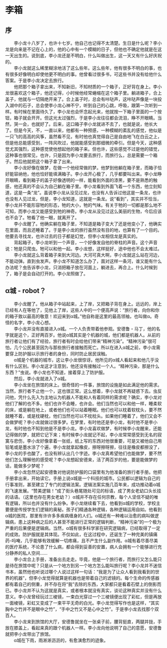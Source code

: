 # 李箱
## 序  
&emsp;&emsp;李小龙十八岁了，也许十七岁。他自己也记得不太清楚。生日是什么呢？李小龙是向来是不记在心上的，他的心中有一个模糊的日子，但他也不确定他就是在这一天出生的。说到底，李小龙还是不明白，什么叫做出生，这一天又有什么好庆祝的。  
&emsp;&emsp;李小龙就这么稀里糊涂地活了这么些年。这么些年，他有很多不明白的事，也有很多好像明白却使他更不明白的事。他曾看过很多书，可这些书并没有给他什么答案。于是李小龙决定去旅行。  
&emsp;&emsp;他把那个箱子拿出来，不知新旧，不知材质的一个箱子，正好背在身上。李小龙很喜欢这个箱子，他还记得，小时候他经常蜷缩在这个箱子里。躺进箱子，合上盖子，他就与一切隔绝开来了。合上盖子时，总会有咔哒声，这咔哒声像是一块投入湖中的石子，总会使李小龙心神不宁，听到自己的心跳，呼吸，跟第一次听到一样。有时候在里面待久了，李小龙也会怀念起光来，他就按一下箱子里面的一个按钮，箱子就会开开。但这光太过强烈，于是李小龙往往都会流泪，睁不开眼睛。当然，哭一会，也就好了。后来，这口箱子李小龙就进不去了，也就是说，他长大了。但是今天，不，一直以来，他都有一种预感，一种模糊的紊乱的感觉，他似是一只飞的高高的风筝，虽然看不见，有时他也真觉得自己是自由地飞在白云之上，但是他总能感受到，一阵风吹过，他就能感受到那细微的牵引。但是今天，这种感觉尤其强烈，这种感觉使他想起他的箱子来。但也许，这些感觉不过是他的错觉，这种事也很常见，也许，只是因为李小龙要去旅行，而旅行么，总是需要一个箱子。然后他就把这个箱子拿了出来。  
&emsp;&emsp;李小龙好像在做梦，在做一个他经常做的梦。他梦到他躺在箱子里，而箱子恰好能容纳他，他也恰好能填满箱子。李小龙开心极了，几乎都要叫出来。李小龙睁开眼睛，看到箱子的盖子好像透明的一样，能看到外面的漆黑，要不是熟悉的触感，他还真的不会认为自己躺在箱子里。李小龙看到外面飞着一个东西，他立刻知道，这是一条“龙”。虽说李小龙从没见过龙，也没有人告诉过他这是一条龙，也许也没有人见过龙，但是，李小龙知道，这就是一条龙。说“看到”，其实并不恰当，李小龙并不能形容牠的形态，牠的大小，牠的气味。有关于牠的一切都是那么地不可知，而李小龙又能感受到牠的神奇。李小龙从没见过这么美丽的生物，今后应该也不会了。牠看了他一眼，就离开了。  
&emsp;&emsp;李小龙醒了。他确实躺在箱子里，不知道是箱子变大了还是他变小了，他确实在里面，而且还睡着了。于是李小龙的旅行虽然没有目的地，也算有了一个目的。他要去寻找龙，也许过去的日子都是幻觉，但李小龙相信龙是真实的。  
&emsp;&emsp;背起箱子，李小龙听到一个声音，一个好像发自他的脊柱的声音。这个声音说：牠是只爬虫。牠可以和他一起。李小龙想，这样挺好，途中他也不会太难过。  
&emsp;&emsp;李小龙就这么背着箱子来到大河边。大河可真大啊，李小龙就这么站在河边，不能动弹。直到虫发声。李小龙不知道怎么办了，面对这样一条河，谁又能有什么办法呢？虫告诉李小龙，只消把箱子放在河面上，躺进去，再合上。什么时候到了，箱子是会自动打开的。李小龙照做了。

## α城 - robot？  
&emsp;&emsp;李小龙醒了。他从箱子中站起来，上了岸，又把箱子背在身上。远远的，岸上已经有人在等他了，见他上了岸，这些人中的一个便高声说：“旅行者，向你和你的箱子致以最高的敬意！欢迎来到α城。”他自称是这里的最高领袖，也叫做α。奇怪的名字，李小龙心想。  
&emsp;&emsp;李小龙并没有直接进入α城。一个人负责带着他参观。安德鲁・马丁，他的名字就是这个，正好两百岁。他说α城其实是个机器的城，他们都是机器人。从前的旅行者让他们有了经验，旅行者有时会给他们带来“精神污染”。“精神污染”很可怕，几个公民甚至因为与那些旅行者接触而死亡。所以在进入α城之前，李小龙需要穿上防护服以示旅行者的身份，同时防止居民误触。  
&emsp;&emsp;α城是个机器的城市，这让李小龙很惊讶。他所见的α城人看起来和他几乎没有什么区别。李小龙这才注意到，他还没有接触过一个人。“精神污染，那是什么东西？”虫说。李小龙也不知道，接着穿上了防护服。  
&emsp;&emsp;然后，李小龙就进入了α城。  
&emsp;&emsp;李小龙坐在旅馆的床上。很奇怪的一件事，旅馆的设施是如此满足他的需求。当然，旅行者不止他一个，这也很正常。这么想着，李小龙就不再疑惑下去。虫反问他，凭什么先入为主地认为机器人不能和人有着同样的需求呢？确实，李小龙对他们了解的也不多。他们也许不会睡，也许会。他们当然也可以和他一样，睡柔软的床，或是躺在地上，或者他们也可以站着睡眠。他们也可以枕着软枕头，要不然就睡不着，或是枕硬枕，他们当然也可以不枕枕头。如果他们睡着了，他们又会不会做梦呢？李小龙就做过很多梦。在梦里，有时他还是李小龙，有时他不是李小龙，有时他也不知到他是不是李小龙。李小龙喜欢做梦，有时候李小龙醒来，还能记得做的梦，就把它记下来；有时候李小龙就记不起，李小龙常常感受到无名的寂寞与悲伤，李小龙好像拿着一张纸，纸上写的东西对他很重要，可是又被他自己用铅笔或是墨水涂了个遍，李小龙就拿起橡皮，擦呀擦呀擦，往往是橡皮都擦没了，李小龙的手也酸了，也没有辨认出几个字迹。李小龙真希望他们也能做梦，要不然他们怎么理解他的感受呢？李小龙想起安德来，活了两百岁的他，要是能做梦的话，能做多少梦呢？  
&emsp;&emsp;李小龙忽然记起安德鲁对他说防护服的口袋里有为他准备的旅行者手册。他把手册拿出来，开始读它。手册上说α城是一个科技的城市。公民都以逻辑为自己的行事准则，甚至建立了专门的逻辑法案。逻辑法案实施几百年来，成功推动着α城的飞速发展。“赞美逻辑！”成了街头巷尾随处可见的标语，成了男女老幼口头长挂的话语。（这里也存在男女老幼？）α城并不存在任何宗教，每个人坚信不疑的唯有逻辑，所以也并没有什么纷争。李小龙继续看下去，他看到α城的学校，学校主要便是传授学生们逻辑的奥秘。孩子们精通各种逻辑，各种逻辑运用自如。他看到α城的医院，那里有许许多多疾病缠身的人们。α城还有一种难以治愈的病叫做逻辑病，患上这种病之后的人甚至不能进行正常的逻辑判断，“精神污染”的一个极为严重的后果便是逻辑病。当然，α城有很多科学家在研究逻辑病，已经取得了一定的成效。防护服就是其体现。不仅如此，在这过程中，还诞生了一种完美的镇痛药-吗唵，几乎能够有效缓解一切疼痛，且不产生什么副作用。α城有着尽善尽美的医疗系统，不论患了什么病，都会得到妥善的安置，病人会拥有一个能够进行充分静养的私人空间……  
&emsp;&emsp;李小龙合上手册，准备出去走走。毕竟，他是一个旅行者，而旅行又怎么能只是待在旅馆中呢？只是从一个地方到另一个地方怎么能叫旅行呢？李小龙并不迷信书本，虽然他也听说过哪个人说过这样一句话：“我是为了让众人看到我看到的世界的机器”，但李小龙觉得就算是机器也是带着自己的滤镜的。每个生命的传感器都有着自己的侧重，并不存在将“我”去除的东西，大家都只是看着石壁上的倒影而已。李小龙并不认为这就是真实，或者根本就没有真实，谈论这种真实并没有什么意义。李小龙曾经玩过三棱镜，一束白光穿过一个三棱镜便出现了彩虹，但是再放一面棱镜，彩虹又变成了一束平平无奇的白光。李小龙觉得写作也是这样，“其实胸中之竹并不是眼中之竹”，“手中之竹又不是心中之竹”。于是李小龙去找那个双百人。  
&emsp;&emsp;李小龙来到旅馆的大厅，安德鲁就坐在一张桌子前，腰背挺直，两腿并拢，手放在膝盖上，看起来真的跟个机器人一样。李小龙向他说明了自己的意愿，安德鲁就把李小龙带出了旅馆。  
&emsp;&emsp;α城在下雨，雨淅淅沥沥的，有愈演愈烈的迹象。








